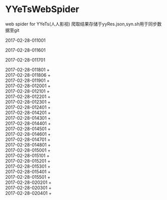 # YYeTsWebSpider
web spider for YYeTs(人人影视)
爬取结果存储于yyRes.json,syn.sh用于同步数据至git <br />


2017-02-28-011001


2017-02-28-011601


2017-02-28-011701


2017-02-28-011801 + <br />
2017-02-28-011806 + <br />
2017-02-28-011901 + <br />
2017-02-28-012001 + <br />
2017-02-28-012101 + <br />
2017-02-28-012201 + <br />
2017-02-28-012301 + <br />
2017-02-28-012401 + <br />
2017-02-28-014201 + <br />
2017-02-28-014301 + <br />
2017-02-28-014401 + <br />
2017-02-28-014501 + <br />
2017-02-28-014601 + <br />
2017-02-28-014701 + <br />
2017-02-28-014801 + <br />
2017-02-28-015001 + <br />
2017-02-28-015101 + <br />
2017-02-28-015201 + <br />
2017-02-28-015301 + <br />
2017-02-28-015401 + <br />
2017-02-28-015501 + <br />
2017-02-28-020201 + <br />
2017-02-28-020301 + <br />
2017-02-28-020401 + <br />
